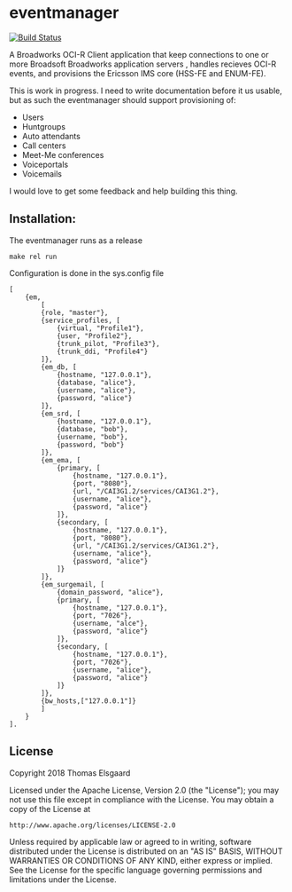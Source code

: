 # eventmanager
[![Build Status](https://travis-ci.org/timezone4/eventmanager.svg)](https://travis-ci.org/timezone4/eventmanager)

A Broadworks OCI-R Client application that keep connections to one or more Broadsoft Broadworks application servers
, handles recieves OCI-R events, and provisions the Ericsson IMS core (HSS-FE and ENUM-FE).

This is work in progress. I need to write documentation before it us
usable, but as such the eventmanager should support provisioning of:

  - Users
  - Huntgroups
  - Auto attendants
  - Call centers
  - Meet-Me conferences
  - Voiceportals
  - Voicemails

I would love to get some feedback and help building this thing.

## Installation:
The eventmanager runs as a release
```
make rel run

```

Configuration is done in the sys.config file
```
[
    {em,
        [
        {role, "master"},
        {service_profiles, [
            {virtual, "Profile1"},
            {user, "Profile2"},
            {trunk_pilot, "Profile3"},
            {trunk_ddi, "Profile4"}
        ]},
        {em_db, [
            {hostname, "127.0.0.1"},
            {database, "alice"},
            {username, "alice"},
            {password, "alice"}
        ]},
        {em_srd, [
            {hostname, "127.0.0.1"},
            {database, "bob"},
            {username, "bob"},
            {password, "bob"}
        ]},
        {em_ema, [
            {primary, [
                {hostname, "127.0.0.1"},
                {port, "8080"},
                {url, "/CAI3G1.2/services/CAI3G1.2"},
                {username, "alice"},
                {password, "alice"}
            ]},
            {secondary, [
                {hostname, "127.0.0.1"},
                {port, "8080"},
                {url, "/CAI3G1.2/services/CAI3G1.2"},
                {username, "alice"},
                {password, "alice"}
            ]}
        ]},
        {em_surgemail, [
            {domain_password, "alice"},
            {primary, [
                {hostname, "127.0.0.1"},
                {port, "7026"},
                {username, "alce"},
                {password, "alice"}
            ]},
            {secondary, [
                {hostname, "127.0.0.1"},
                {port, "7026"},
                {username, "alice"},
                {password, "alice"}
            ]}
        ]},        
        {bw_hosts,["127.0.0.1"]}
        ]
    }
].

```
## License

Copyright 2018 Thomas Elsgaard

Licensed under the Apache License, Version 2.0 (the "License");
you may not use this file except in compliance with the License.
You may obtain a copy of the License at

    http://www.apache.org/licenses/LICENSE-2.0

Unless required by applicable law or agreed to in writing, software
distributed under the License is distributed on an "AS IS" BASIS,
WITHOUT WARRANTIES OR CONDITIONS OF ANY KIND, either express or implied.
See the License for the specific language governing permissions and
limitations under the License.
